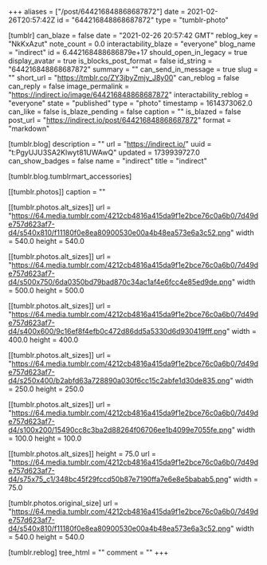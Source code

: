 +++
aliases = ["/post/644216848868687872"]
date = 2021-02-26T20:57:42Z
id = "644216848868687872"
type = "tumblr-photo"

[tumblr]
can_blaze = false
date = "2021-02-26 20:57:42 GMT"
reblog_key = "NkKxAzut"
note_count = 0.0
interactability_blaze = "everyone"
blog_name = "indirect"
id = 6.442168488686879e+17
should_open_in_legacy = true
display_avatar = true
is_blocks_post_format = false
id_string = "644216848868687872"
summary = ""
can_send_in_message = true
slug = ""
short_url = "https://tmblr.co/ZY3jbyZmjy_J8y00"
can_reblog = false
can_reply = false
image_permalink = "https://indirect.io/image/644216848868687872"
interactability_reblog = "everyone"
state = "published"
type = "photo"
timestamp = 1614373062.0
can_like = false
is_blaze_pending = false
caption = ""
is_blazed = false
post_url = "https://indirect.io/post/644216848868687872"
format = "markdown"

[tumblr.blog]
description = ""
url = "https://indirect.io/"
uuid = "t:PgyUJU3SA2Klwyt81UWAwQ"
updated = 1739939727.0
can_show_badges = false
name = "indirect"
title = "indirect"

[tumblr.blog.tumblrmart_accessories]

[[tumblr.photos]]
caption = ""

[[tumblr.photos.alt_sizes]]
url = "https://64.media.tumblr.com/4212cb4816a415da9f1e2bce76c0a6b0/7d49de757d623af7-d4/s540x810/f11180f0e8ea80900530e00a4b48ea573e6a3c52.png"
width = 540.0
height = 540.0

[[tumblr.photos.alt_sizes]]
url = "https://64.media.tumblr.com/4212cb4816a415da9f1e2bce76c0a6b0/7d49de757d623af7-d4/s500x750/6da0350bd79bad870c34ac1af4e6fcc4e85ed9de.png"
width = 500.0
height = 500.0

[[tumblr.photos.alt_sizes]]
url = "https://64.media.tumblr.com/4212cb4816a415da9f1e2bce76c0a6b0/7d49de757d623af7-d4/s400x600/9c16ef8f4efb0c472d86dd5a5330d6d930419fff.png"
width = 400.0
height = 400.0

[[tumblr.photos.alt_sizes]]
url = "https://64.media.tumblr.com/4212cb4816a415da9f1e2bce76c0a6b0/7d49de757d623af7-d4/s250x400/b2abfd63a728890a030f6cc15c2abfe1d30de835.png"
width = 250.0
height = 250.0

[[tumblr.photos.alt_sizes]]
url = "https://64.media.tumblr.com/4212cb4816a415da9f1e2bce76c0a6b0/7d49de757d623af7-d4/s100x200/15490cc8c3ba2d88264f06706ee1b4099e7055fe.png"
width = 100.0
height = 100.0

[[tumblr.photos.alt_sizes]]
height = 75.0
url = "https://64.media.tumblr.com/4212cb4816a415da9f1e2bce76c0a6b0/7d49de757d623af7-d4/s75x75_c1/348bc45f29fccd50b87e7190ffa7e6e8e5babab5.png"
width = 75.0

[tumblr.photos.original_size]
url = "https://64.media.tumblr.com/4212cb4816a415da9f1e2bce76c0a6b0/7d49de757d623af7-d4/s540x810/f11180f0e8ea80900530e00a4b48ea573e6a3c52.png"
width = 540.0
height = 540.0

[tumblr.reblog]
tree_html = ""
comment = ""
+++
